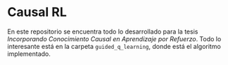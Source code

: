 # Causal RL

En este repositorio se encuentra todo lo desarrollado para la tesis *Incorporando Conocimiento Causal en Aprendizaje por Refuerzo*. Todo lo interesante está en la carpeta ``guided_q_learning``, donde está el algoritmo implementado.
